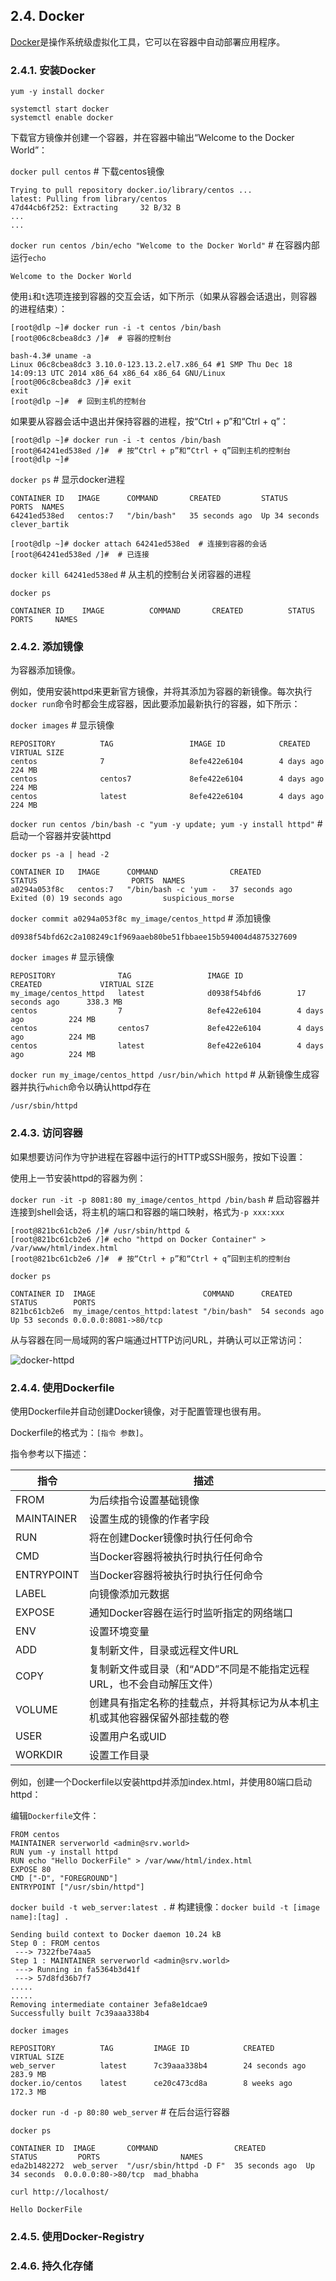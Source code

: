 ## 2.4. Docker

[Docker](https://www.docker.com/)是操作系统级虚拟化工具，它可以在容器中自动部署应用程序。

### 2.4.1. 安装Docker

`yum -y install docker`

```
systemctl start docker
systemctl enable docker
```

下载官方镜像并创建一个容器，并在容器中输出“Welcome to the Docker World”：

`docker pull centos` # 下载centos镜像

```
Trying to pull repository docker.io/library/centos ...
latest: Pulling from library/centos
47d44cb6f252: Extracting     32 B/32 B
...
...
```

`docker run centos /bin/echo "Welcome to the Docker World"` # 在容器内部运行`echo`

```
Welcome to the Docker World
```

使用`i`和`t`选项连接到容器的交互会话，如下所示（如果从容器会话退出，则容器的进程结束）：

```
[root@dlp ~]# docker run -i -t centos /bin/bash
[root@06c8cbea8dc3 /]#  # 容器的控制台

bash-4.3# uname -a
Linux 06c8cbea8dc3 3.10.0-123.13.2.el7.x86_64 #1 SMP Thu Dec 18 14:09:13 UTC 2014 x86_64 x86_64 x86_64 GNU/Linux
[root@06c8cbea8dc3 /]# exit
exit
[root@dlp ~]#  # 回到主机的控制台
```

如果要从容器会话中退出并保持容器的进程，按“Ctrl + p”和“Ctrl + q”：

```
[root@dlp ~]# docker run -i -t centos /bin/bash
[root@64241ed538ed /]#  # 按“Ctrl + p”和“Ctrl + q”回到主机的控制台
[root@dlp ~]#
```

`docker ps` # 显示docker进程

```
CONTAINER ID   IMAGE      COMMAND       CREATED         STATUS         PORTS  NAMES
64241ed538ed   centos:7   "/bin/bash"   35 seconds ago  Up 34 seconds         clever_bartik
```

```
[root@dlp ~]# docker attach 64241ed538ed  # 连接到容器的会话
[root@64241ed538ed /]#  # 已连接
```

`docker kill 64241ed538ed` # 从主机的控制台关闭容器的进程

`docker ps`

```
CONTAINER ID    IMAGE          COMMAND       CREATED          STATUS          PORTS     NAMES
```

### 2.4.2. 添加镜像

为容器添加镜像。

例如，使用安装httpd来更新官方镜像，并将其添加为容器的新镜像。每次执行`docker run`命令时都会生成容器，因此要添加最新执行的容器，如下所示：

`docker images` # 显示镜像

```
REPOSITORY          TAG                 IMAGE ID            CREATED             VIRTUAL SIZE
centos              7                   8efe422e6104        4 days ago          224 MB
centos              centos7             8efe422e6104        4 days ago          224 MB
centos              latest              8efe422e6104        4 days ago          224 MB
```

`docker run centos /bin/bash -c "yum -y update; yum -y install httpd"` # 启动一个容器并安装httpd

`docker ps -a | head -2`

```
CONTAINER ID   IMAGE      COMMAND                CREATED         STATUS                     PORTS  NAMES
a0294a053f8c   centos:7   "/bin/bash -c 'yum -   37 seconds ago  Exited (0) 19 seconds ago         suspicious_morse
```

`docker commit a0294a053f8c my_image/centos_httpd` # 添加镜像

```
d0938f54bfd62c2a108249c1f969aaeb80be51fbbaee15b594004d4875327609
```

`docker images` # 显示镜像

```
REPOSITORY              TAG                 IMAGE ID            CREATED             VIRTUAL SIZE
my_image/centos_httpd   latest              d0938f54bfd6        17 seconds ago      338.3 MB
centos                  7                   8efe422e6104        4 days ago          224 MB
centos                  centos7             8efe422e6104        4 days ago          224 MB
centos                  latest              8efe422e6104        4 days ago          224 MB
```

`docker run my_image/centos_httpd /usr/bin/which httpd` # 从新镜像生成容器并执行`which`命令以确认httpd存在

```
/usr/sbin/httpd
```

### 2.4.3. 访问容器

如果想要访问作为守护进程在容器中运行的HTTP或SSH服务，按如下设置：

使用上一节安装httpd的容器为例：

`docker run -it -p 8081:80 my_image/centos_httpd /bin/bash` # 启动容器并连接到shell会话，将主机的端口和容器的端口映射，格式为`-p xxx:xxx`

```
[root@821bc61cb2e6 /]# /usr/sbin/httpd &
[root@821bc61cb2e6 /]# echo "httpd on Docker Container" > /var/www/html/index.html
[root@821bc61cb2e6 /]#  # 按“Ctrl + p”和“Ctrl + q”回到主机的控制台
```

`docker ps`

```
CONTAINER ID  IMAGE                        COMMAND      CREATED        STATUS        PORTS
821bc61cb2e6  my_image/centos_httpd:latest "/bin/bash"  54 seconds ago Up 53 seconds 0.0.0.0:8081->80/tcp
```

从与容器在同一局域网的客户端通过HTTP访问URL，并确认可以正常访问：

![docker-httpd](../Contents/docker-httpd.png)

### 2.4.4. 使用Dockerfile

使用Dockerfile并自动创建Docker镜像，对于配置管理也很有用。

Dockerfile的格式为：`[指令 参数]`。

指令参考以下描述：

| 指令 | 描述 |
| - | - |
| FROM | 为后续指令设置基础镜像 |
| MAINTAINER | 设置生成的镜像的作者字段 |
| RUN | 将在创建Docker镜像时执行任何命令 |
| CMD | 当Docker容器将被执行时执行任何命令 |
| ENTRYPOINT | 当Docker容器将被执行时执行任何命令 |
| LABEL | 向镜像添加元数据 |
| EXPOSE | 通知Docker容器在运行时监听指定的网络端口 |
| ENV | 设置环境变量 |
| ADD | 复制新文件，目录或远程文件URL |
| COPY | 复制新文件或目录（和“ADD”不同是不能指定远程URL，也不会自动解压文件） |
| VOLUME | 创建具有指定名称的挂载点，并将其标记为从本机主机或其他容器保留外部挂载的卷 |
| USER | 设置用户名或UID |
| WORKDIR | 设置工作目录 |

例如，创建一个Dockerfile以安装httpd并添加index.html，并使用80端口启动httpd：

编辑`Dockerfile`文件：

```
FROM centos
MAINTAINER serverworld <admin@srv.world>
RUN yum -y install httpd
RUN echo "Hello DockerFile" > /var/www/html/index.html
EXPOSE 80
CMD ["-D", "FOREGROUND"]
ENTRYPOINT ["/usr/sbin/httpd"]
```

`docker build -t web_server:latest .` # 构建镜像：`docker build -t [image name]:[tag] .`

```
Sending build context to Docker daemon 10.24 kB
Step 0 : FROM centos
 ---> 7322fbe74aa5
Step 1 : MAINTAINER serverworld <admin@srv.world>
 ---> Running in fa5364b3d41f
 ---> 57d8fd36b7f7
.....
.....
Removing intermediate container 3efa8e1dcae9
Successfully built 7c39aaa338b4
```

`docker images`

```
REPOSITORY          TAG         IMAGE ID            CREATED             VIRTUAL SIZE
web_server          latest      7c39aaa338b4        24 seconds ago      283.9 MB
docker.io/centos    latest      ce20c473cd8a        8 weeks ago         172.3 MB
```

`docker run -d -p 80:80 web_server` # 在后台运行容器

`docker ps`

```
CONTAINER ID  IMAGE       COMMAND                 CREATED         STATUS         PORTS                  NAMES
eda2b1482272  web_server  "/usr/sbin/httpd -D F"  35 seconds ago  Up 34 seconds  0.0.0.0:80->80/tcp  mad_bhabha
```

`curl http://localhost/`

```
Hello DockerFile
```

### 2.4.5. 使用Docker-Registry

### 2.4.6. 持久化存储
